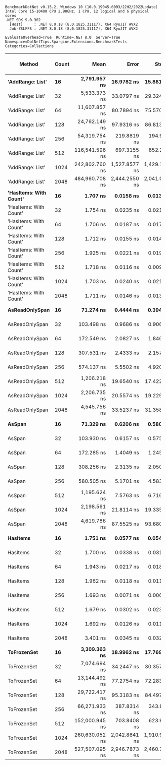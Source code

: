 ```

BenchmarkDotNet v0.15.2, Windows 10 (10.0.19045.6093/22H2/2022Update)
Intel Core i5-10400 CPU 2.90GHz, 1 CPU, 12 logical and 6 physical cores
.NET SDK 9.0.302
  [Host]     : .NET 8.0.18 (8.0.1825.31117), X64 RyuJIT AVX2
  Job-ZSLFFS : .NET 8.0.18 (8.0.1825.31117), X64 RyuJIT AVX2

EvaluateOverhead=True  Runtime=.NET 8.0  Server=True  
Namespace=DotNetTips.Spargine.Extensions.BenchmarkTests  Categories=Collections  

```
| Method                 | Count | Mean           | Error         | StdDev        | StdErr      | Min            | Q1             | Median         | Q3             | Max            | Op/s          | CI99.9% Margin | Iterations | Kurtosis | MValue | Skewness | Rank | LogicalGroup | Baseline | Gen0   | Exceptions | Completed Work Items | Lock Contentions | Code Size | Allocated |
|----------------------- |------ |---------------:|--------------:|--------------:|------------:|---------------:|---------------:|---------------:|---------------:|---------------:|--------------:|---------------:|-----------:|---------:|-------:|---------:|-----:|------------- |--------- |-------:|-----------:|---------------------:|-----------------:|----------:|----------:|
| **&#39;AddRange: List&#39;**       | **16**    |   **2,791.957 ns** |    **16.9782 ns** |    **15.8814 ns** |   **4.1006 ns** |   **2,759.079 ns** |   **2,786.387 ns** |   **2,790.749 ns** |   **2,802.121 ns** |   **2,818.044 ns** |     **358,171.7** |       **5.450 ns** |      **15.00** |    **2.465** |  **2.000** |  **-0.2254** |   **11** | *****            | **No**       | **0.0076** |          **-** |                    **-** |                **-** |        **NA** |     **768 B** |
| &#39;AddRange: List&#39;       | 32    |   5,533.373 ns |    33.0797 ns |    29.3243 ns |   7.8372 ns |   5,481.174 ns |   5,515.770 ns |   5,535.789 ns |   5,551.754 ns |   5,583.147 ns |     180,721.6 |       3.081 ns |      14.00 |    1.944 |  2.000 |  -0.0230 |   14 | *            | No       | 0.0076 |          - |                    - |                - |        NA |    1368 B |
| &#39;AddRange: List&#39;       | 64    |  11,607.857 ns |    80.7894 ns |    75.5705 ns |  19.5122 ns |  11,462.706 ns |  11,567.709 ns |  11,611.462 ns |  11,655.149 ns |  11,731.480 ns |      86,148.5 |      -2.256 ns |      15.00 |    2.021 |  2.000 |  -0.2753 |   16 | *            | No       | 0.0153 |          - |                    - |                - |        NA |    2328 B |
| &#39;AddRange: List&#39;       | 128   |  24,762.149 ns |    97.9316 ns |    86.8139 ns |  23.2020 ns |  24,610.382 ns |  24,693.903 ns |  24,753.798 ns |  24,833.355 ns |  24,888.446 ns |      40,384.2 |      -4.601 ns |      14.00 |    1.595 |  2.000 |  -0.1401 |   18 | *            | No       | 0.0305 |          - |                    - |                - |        NA |    4128 B |
| &#39;AddRange: List&#39;       | 256   |  54,319.754 ns |   219.8819 ns |   194.9196 ns |  52.0945 ns |  54,048.029 ns |  54,171.092 ns |  54,312.000 ns |  54,426.202 ns |  54,764.099 ns |      18,409.5 |     -19.047 ns |      14.00 |    2.580 |  2.000 |   0.5600 |   20 | *            | No       | 0.0610 |          - |                    - |                - |        NA |    8808 B |
| &#39;AddRange: List&#39;       | 512   | 116,541.596 ns |   697.3155 ns |   652.2694 ns | 168.4152 ns | 115,575.623 ns | 116,129.846 ns | 116,436.621 ns | 116,946.124 ns | 118,160.559 ns |       8,580.6 |     -76.708 ns |      15.00 |    3.141 |  2.000 |   0.8161 |   22 | *            | No       | 0.1221 |          - |                    - |                - |        NA |   18568 B |
| &#39;AddRange: List&#39;       | 1024  | 242,802.760 ns | 1,527.8577 ns | 1,429.1591 ns | 369.0073 ns | 240,565.771 ns | 241,814.856 ns | 242,682.349 ns | 244,155.273 ns | 244,840.283 ns |       4,118.6 |    -177.004 ns |      15.00 |    1.421 |  2.000 |   0.0204 |   24 | *            | No       | 0.2441 |          - |                    - |                - |        NA |   32128 B |
| &#39;AddRange: List&#39;       | 2048  | 484,960.708 ns | 2,444.2550 ns | 2,041.0636 ns | 566.0892 ns | 480,967.725 ns | 483,823.975 ns | 485,483.545 ns | 485,927.393 ns | 488,305.420 ns |       2,062.0 |    -276.545 ns |      13.00 |    2.181 |  2.000 |  -0.3306 |   26 | *            | No       |      - |          - |                    - |                - |        NA |   67608 B |
| **&#39;HasItems: With Count&#39;** | **16**    |       **1.707 ns** |     **0.0158 ns** |     **0.0132 ns** |   **0.0037 ns** |       **1.679 ns** |       **1.708 ns** |       **1.709 ns** |       **1.716 ns** |       **1.721 ns** | **585,957,431.4** |       **6.498 ns** |      **13.00** |    **3.110** |  **2.000** |  **-1.1875** |    **1** | *****            | **No**       |      **-** |          **-** |                    **-** |                **-** |      **96 B** |         **-** |
| &#39;HasItems: With Count&#39; | 32    |       1.754 ns |     0.0235 ns |     0.0219 ns |   0.0057 ns |       1.724 ns |       1.734 ns |       1.756 ns |       1.773 ns |       1.788 ns | 570,000,350.8 |       7.497 ns |      15.00 |    1.495 |  2.000 |   0.0530 |    1 | *            | No       |      - |          - |                    - |                - |      96 B |         - |
| &#39;HasItems: With Count&#39; | 64    |       1.706 ns |     0.0187 ns |     0.0175 ns |   0.0045 ns |       1.673 ns |       1.695 ns |       1.713 ns |       1.718 ns |       1.726 ns | 586,326,138.0 |       7.498 ns |      15.00 |    1.972 |  2.000 |  -0.7173 |    1 | *            | No       |      - |          - |                    - |                - |      96 B |         - |
| &#39;HasItems: With Count&#39; | 128   |       1.712 ns |     0.0155 ns |     0.0145 ns |   0.0037 ns |       1.673 ns |       1.708 ns |       1.712 ns |       1.720 ns |       1.731 ns | 584,098,525.4 |       7.498 ns |      15.00 |    4.029 |  2.000 |  -0.9652 |    1 | *            | No       |      - |          - |                    - |                - |      96 B |         - |
| &#39;HasItems: With Count&#39; | 256   |       1.925 ns |     0.0221 ns |     0.0196 ns |   0.0052 ns |       1.881 ns |       1.923 ns |       1.933 ns |       1.934 ns |       1.947 ns | 519,542,607.4 |       6.997 ns |      14.00 |    2.895 |  2.000 |  -1.1243 |    2 | *            | No       |      - |          - |                    - |                - |      96 B |         - |
| &#39;HasItems: With Count&#39; | 512   |       1.718 ns |     0.0116 ns |     0.0097 ns |   0.0027 ns |       1.704 ns |       1.712 ns |       1.715 ns |       1.719 ns |       1.741 ns | 582,132,210.8 |       6.499 ns |      13.00 |    3.297 |  2.000 |   0.9650 |    1 | *            | No       |      - |          - |                    - |                - |      96 B |         - |
| &#39;HasItems: With Count&#39; | 1024  |       1.703 ns |     0.0240 ns |     0.0213 ns |   0.0057 ns |       1.662 ns |       1.699 ns |       1.707 ns |       1.715 ns |       1.737 ns | 587,155,578.4 |       6.997 ns |      14.00 |    2.317 |  2.000 |  -0.6455 |    1 | *            | No       |      - |          - |                    - |                - |      96 B |         - |
| &#39;HasItems: With Count&#39; | 2048  |       1.711 ns |     0.0146 ns |     0.0130 ns |   0.0035 ns |       1.683 ns |       1.710 ns |       1.715 ns |       1.717 ns |       1.727 ns | 584,571,213.2 |       6.998 ns |      14.00 |    2.541 |  2.000 |  -0.9826 |    1 | *            | No       |      - |          - |                    - |                - |      96 B |         - |
| **AsReadOnlySpan**         | **16**    |      **71.274 ns** |     **0.4444 ns** |     **0.3940 ns** |   **0.1053 ns** |      **70.668 ns** |      **71.113 ns** |      **71.274 ns** |      **71.486 ns** |      **72.067 ns** |  **14,030,347.9** |       **6.947 ns** |      **14.00** |    **2.279** |  **2.000** |   **0.2206** |    **4** | *****            | **No**       | **0.0032** |          **-** |                    **-** |                **-** |   **1,130 B** |     **304 B** |
| AsReadOnlySpan         | 32    |     103.498 ns |     0.9686 ns |     0.9060 ns |   0.2339 ns |     102.055 ns |     102.914 ns |     103.334 ns |     104.168 ns |     105.122 ns |   9,662,023.0 |       7.383 ns |      15.00 |    1.875 |  2.000 |   0.2629 |    5 | *            | No       | 0.0061 |          - |                    - |                - |   1,123 B |     560 B |
| AsReadOnlySpan         | 64    |     172.549 ns |     2.0827 ns |     1.8462 ns |   0.4934 ns |     169.702 ns |     171.666 ns |     172.313 ns |     173.212 ns |     176.313 ns |   5,795,450.7 |       6.753 ns |      14.00 |    2.452 |  2.000 |   0.4891 |    6 | *            | No       | 0.0117 |          - |                    - |                - |   1,123 B |    1072 B |
| AsReadOnlySpan         | 128   |     307.531 ns |     2.4333 ns |     2.1571 ns |   0.5765 ns |     304.499 ns |     305.786 ns |     307.134 ns |     309.470 ns |     310.874 ns |   3,251,701.3 |       6.712 ns |      14.00 |    1.542 |  2.000 |   0.3269 |    7 | *            | No       | 0.0224 |          - |                    - |                - |   1,130 B |    2096 B |
| AsReadOnlySpan         | 256   |     574.137 ns |     5.5502 ns |     4.9201 ns |   1.3149 ns |     567.015 ns |     570.903 ns |     572.996 ns |     575.915 ns |     584.335 ns |   1,741,745.8 |       6.343 ns |      14.00 |    2.583 |  2.000 |   0.7378 |    8 | *            | No       | 0.0448 |          - |                    - |                - |   1,130 B |    4144 B |
| AsReadOnlySpan         | 512   |   1,206.218 ns |    19.6540 ns |    17.4227 ns |   4.6564 ns |   1,186.919 ns |   1,192.058 ns |   1,203.780 ns |   1,208.990 ns |   1,244.698 ns |     829,037.8 |       4.672 ns |      14.00 |    2.600 |  2.000 |   0.8846 |    9 | *            | No       | 0.0896 |          - |                    - |                - |   1,130 B |    8240 B |
| AsReadOnlySpan         | 1024  |   2,206.735 ns |    20.5574 ns |    19.2294 ns |   4.9650 ns |   2,173.278 ns |   2,192.023 ns |   2,209.419 ns |   2,221.098 ns |   2,232.261 ns |     453,158.2 |       5.017 ns |      15.00 |    1.676 |  2.000 |  -0.4420 |   10 | *            | No       | 0.1755 |          - |                    - |                - |   1,120 B |   16432 B |
| AsReadOnlySpan         | 2048  |   4,545.756 ns |    33.5237 ns |    31.3581 ns |   8.0966 ns |   4,498.254 ns |   4,527.156 ns |   4,536.279 ns |   4,567.770 ns |   4,593.363 ns |     219,985.4 |       3.452 ns |      15.00 |    1.659 |  2.000 |   0.0854 |   13 | *            | No       | 0.3510 |          - |                    - |                - |   1,125 B |   32816 B |
| **AsSpan**                 | **16**    |      **71.329 ns** |     **0.6206 ns** |     **0.5806 ns** |   **0.1499 ns** |      **70.406 ns** |      **70.910 ns** |      **71.262 ns** |      **71.770 ns** |      **72.537 ns** |  **14,019,560.7** |       **7.425 ns** |      **15.00** |    **2.138** |  **2.000** |   **0.3316** |    **4** | *****            | **No**       | **0.0032** |          **-** |                    **-** |                **-** |   **1,069 B** |     **304 B** |
| AsSpan                 | 32    |     103.930 ns |     0.6157 ns |     0.5759 ns |   0.1487 ns |     103.007 ns |     103.441 ns |     103.883 ns |     104.489 ns |     104.867 ns |   9,621,858.1 |       7.426 ns |      15.00 |    1.525 |  2.000 |   0.0100 |    5 | *            | No       | 0.0061 |          - |                    - |                - |   1,069 B |     560 B |
| AsSpan                 | 64    |     172.285 ns |     1.4049 ns |     1.2454 ns |   0.3329 ns |     169.209 ns |     171.809 ns |     172.262 ns |     173.000 ns |     174.321 ns |   5,804,329.0 |       6.834 ns |      14.00 |    3.464 |  2.000 |  -0.6436 |    6 | *            | No       | 0.0117 |          - |                    - |                - |   1,069 B |    1072 B |
| AsSpan                 | 128   |     308.256 ns |     2.3135 ns |     2.0509 ns |   0.5481 ns |     304.477 ns |     306.567 ns |     309.080 ns |     309.666 ns |     310.936 ns |   3,244,053.9 |       6.726 ns |      14.00 |    1.564 |  2.000 |  -0.2875 |    7 | *            | No       | 0.0229 |          - |                    - |                - |   1,069 B |    2096 B |
| AsSpan                 | 256   |     580.505 ns |     5.1701 ns |     4.5832 ns |   1.2249 ns |     573.846 ns |     576.937 ns |     580.181 ns |     582.443 ns |     588.599 ns |   1,722,638.0 |       6.388 ns |      14.00 |    1.917 |  2.000 |   0.4231 |    8 | *            | No       | 0.0448 |          - |                    - |                - |   1,069 B |    4144 B |
| AsSpan                 | 512   |   1,195.624 ns |     7.5763 ns |     6.7162 ns |   1.7950 ns |   1,182.762 ns |   1,191.626 ns |   1,197.062 ns |   1,200.065 ns |   1,205.682 ns |     836,383.0 |       6.103 ns |      14.00 |    2.081 |  2.000 |  -0.5341 |    9 | *            | No       | 0.0896 |          - |                    - |                - |   1,069 B |    8240 B |
| AsSpan                 | 1024  |   2,198.561 ns |    21.8114 ns |    19.3353 ns |   5.1676 ns |   2,161.863 ns |   2,187.659 ns |   2,201.421 ns |   2,209.639 ns |   2,231.489 ns |     454,842.9 |       4.416 ns |      14.00 |    2.108 |  2.000 |  -0.1899 |   10 | *            | No       | 0.1755 |          - |                    - |                - |   1,059 B |   16432 B |
| AsSpan                 | 2048  |   4,619.786 ns |    87.5525 ns |    93.6802 ns |  22.0806 ns |   4,495.863 ns |   4,552.196 ns |   4,593.044 ns |   4,664.316 ns |   4,823.842 ns |     216,460.3 |      -2.040 ns |      18.00 |    2.687 |  2.000 |   0.8382 |   13 | *            | No       | 0.3510 |          - |                    - |                - |   1,064 B |   32816 B |
| **HasItems**               | **16**    |       **1.751 ns** |     **0.0577 ns** |     **0.0540 ns** |   **0.0139 ns** |       **1.676 ns** |       **1.706 ns** |       **1.763 ns** |       **1.771 ns** |       **1.867 ns** | **571,145,425.1** |       **7.493 ns** |      **15.00** |    **2.243** |  **2.000** |   **0.4446** |    **1** | *****            | **No**       |      **-** |          **-** |                    **-** |                **-** |      **95 B** |         **-** |
| HasItems               | 32    |       1.700 ns |     0.0338 ns |     0.0316 ns |   0.0082 ns |       1.656 ns |       1.675 ns |       1.710 ns |       1.717 ns |       1.757 ns | 588,078,309.1 |       7.496 ns |      15.00 |    1.891 |  2.000 |   0.3257 |    1 | *            | No       |      - |          - |                    - |                - |      95 B |         - |
| HasItems               | 64    |       1.943 ns |     0.0217 ns |     0.0181 ns |   0.0050 ns |       1.900 ns |       1.945 ns |       1.951 ns |       1.952 ns |       1.955 ns | 514,684,851.4 |       6.497 ns |      13.00 |    3.614 |  2.000 |  -1.5010 |    2 | *            | No       |      - |          - |                    - |                - |      95 B |         - |
| HasItems               | 128   |       1.962 ns |     0.0118 ns |     0.0110 ns |   0.0028 ns |       1.947 ns |       1.954 ns |       1.959 ns |       1.970 ns |       1.987 ns | 509,691,278.0 |       7.499 ns |      15.00 |    2.331 |  2.000 |   0.5823 |    2 | *            | No       |      - |          - |                    - |                - |      95 B |         - |
| HasItems               | 256   |       1.693 ns |     0.0071 ns |     0.0067 ns |   0.0017 ns |       1.682 ns |       1.687 ns |       1.694 ns |       1.697 ns |       1.704 ns | 590,690,079.1 |       7.499 ns |      15.00 |    1.583 |  2.000 |  -0.0556 |    1 | *            | No       |      - |          - |                    - |                - |      95 B |         - |
| HasItems               | 512   |       1.679 ns |     0.0302 ns |     0.0236 ns |   0.0068 ns |       1.634 ns |       1.660 ns |       1.686 ns |       1.696 ns |       1.706 ns | 595,593,877.5 |       5.997 ns |      12.00 |    1.784 |  2.000 |  -0.6005 |    1 | *            | No       |      - |          - |                    - |                - |      95 B |         - |
| HasItems               | 1024  |       1.692 ns |     0.0126 ns |     0.0117 ns |   0.0030 ns |       1.659 ns |       1.688 ns |       1.693 ns |       1.698 ns |       1.713 ns | 590,903,983.8 |       7.498 ns |      15.00 |    4.905 |  2.000 |  -1.0749 |    1 | *            | No       |      - |          - |                    - |                - |      95 B |         - |
| HasItems               | 2048  |       3.401 ns |     0.0345 ns |     0.0323 ns |   0.0083 ns |       3.357 ns |       3.377 ns |       3.389 ns |       3.420 ns |       3.482 ns | 294,018,963.3 |       7.496 ns |      15.00 |    3.121 |  2.000 |   0.8825 |    3 | *            | No       |      - |          - |                    - |                - |      92 B |         - |
| **ToFrozenSet**            | **16**    |   **3,309.363 ns** |    **18.9962 ns** |    **17.7690 ns** |   **4.5879 ns** |   **3,273.553 ns** |   **3,297.637 ns** |   **3,308.487 ns** |   **3,319.408 ns** |   **3,346.167 ns** |     **302,172.9** |       **5.206 ns** |      **15.00** |    **2.634** |  **2.000** |   **0.0368** |   **12** | *****            | **No**       | **0.0153** |          **-** |                    **-** |                **-** |   **2,243 B** |    **1744 B** |
| ToFrozenSet            | 32    |   7,074.694 ns |    34.2447 ns |    30.3570 ns |   8.1133 ns |   7,004.616 ns |   7,061.395 ns |   7,074.725 ns |   7,090.705 ns |   7,135.500 ns |     141,348.9 |       2.943 ns |      14.00 |    3.346 |  2.000 |  -0.3000 |   15 | *            | No       | 0.0458 |          - |                    - |                - |   2,243 B |    4752 B |
| ToFrozenSet            | 64    |  13,144.492 ns |    77.2754 ns |    72.2834 ns |  18.6635 ns |  13,036.307 ns |  13,098.029 ns |  13,134.508 ns |  13,205.342 ns |  13,258.586 ns |      76,077.5 |      -1.832 ns |      15.00 |    1.653 |  2.000 |   0.1270 |   17 | *            | No       | 0.0610 |          - |                    - |                - |   2,243 B |    6184 B |
| ToFrozenSet            | 128   |  29,722.417 ns |    95.3183 ns |    84.4972 ns |  22.5828 ns |  29,608.537 ns |  29,665.427 ns |  29,696.458 ns |  29,797.676 ns |  29,877.599 ns |      33,644.6 |      -4.291 ns |      14.00 |    1.574 |  2.000 |   0.2425 |   19 | *            | No       | 0.1831 |          - |                    - |                - |   2,243 B |   16536 B |
| ToFrozenSet            | 256   |  66,271.933 ns |   387.8314 ns |   343.8024 ns |  91.8851 ns |  65,797.211 ns |  65,951.013 ns |  66,263.141 ns |  66,503.622 ns |  66,900.934 ns |      15,089.3 |     -38.943 ns |      14.00 |    1.681 |  2.000 |   0.1807 |   21 | *            | No       | 0.3662 |          - |                    - |                - |   2,243 B |   34768 B |
| ToFrozenSet            | 512   | 152,000.945 ns |   703.8408 ns |   623.9365 ns | 166.7540 ns | 150,805.920 ns | 151,590.662 ns | 152,055.811 ns | 152,390.619 ns | 153,277.820 ns |       6,578.9 |     -76.377 ns |      14.00 |    2.508 |  2.000 |  -0.0054 |   23 | *            | No       | 0.7324 |          - |                    - |                - |   2,243 B |   85536 B |
| ToFrozenSet            | 1024  | 260,630.052 ns | 2,042.8841 ns | 1,910.9151 ns | 493.3962 ns | 256,613.916 ns | 259,806.860 ns | 260,545.068 ns | 261,981.201 ns | 264,071.484 ns |       3,836.9 |    -239.198 ns |      15.00 |    2.655 |  2.000 |  -0.4292 |   25 | *            | No       | 0.4883 |          - |                    - |                - |   2,243 B |   83032 B |
| ToFrozenSet            | 2048  | 527,507.095 ns | 2,946.7873 ns | 2,460.7008 ns | 682.4756 ns | 523,506.982 ns | 525,839.697 ns | 527,484.814 ns | 529,180.908 ns | 532,374.072 ns |       1,895.7 |    -334.738 ns |      13.00 |    2.099 |  2.000 |   0.1691 |   27 | *            | No       | 0.9766 |          - |                    - |                - |   2,243 B |  172096 B |
